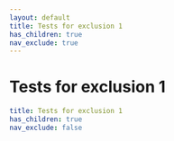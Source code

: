 ```yaml
---
layout: default
title: Tests for exclusion 1
has_children: true
nav_exclude: true
---
```

# Tests for exclusion 1

```yaml
title: Tests for exclusion 1
has_children: true
nav_exclude: false
```

